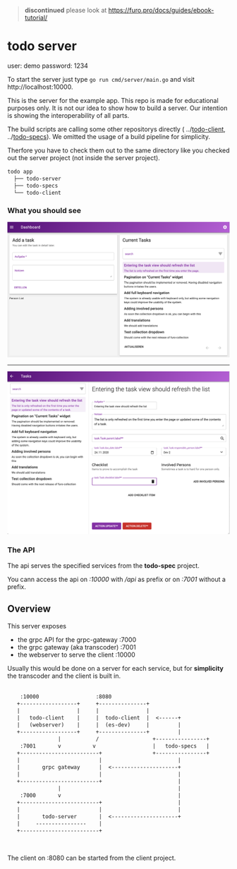 > **discontinued** please look at https://furo.pro/docs/guides/ebook-tutorial/

# todo server

user: demo password: 1234

To start the server just type `go run cmd/server/main.go` and visit http://localhost:10000.

This is the server for the example app. This repo is made for educational purposes only. It is not our idea to show how
to build a server. Our intention is showing the interoperability of all parts.

The build scripts are calling some other repositorys directly (
../[todo-client](https://github.com/theNorstroem/todo-client),
../[todo-specs](https://github.com/theNorstroem/todo-specs)). We omitted the usage of a build pipeline for simplicity.

Therfore you have to check them out to the same directory like you checked out the server project (not inside the server
project).

``` 
todo app
  ├── todo-server
  ├── todo-specs
  └── todo-client  
```

### What you should see

![](screen0.png)

---

![](screen1.png)

### The API

The api serves the specified services from the **todo-spec** project.

You cann access the api on *:10000* with */api* as prefix or on *:7001* without a prefix.

## Overview

This server exposes

- the grpc API for the grpc-gateway :7000
- the grpc gateway (aka transcoder) :7001
- the webserver to serve the client :10000

Usually this would be done on a server for each service, but for **simplicity** the transcoder and the client is built
in.

```

    :10000                  :8080
   +------------------+     +---------------+
   |                  |     |               |
   |   todo-client    |     |  todo-client  |  <------+  
   |   (webserver)    |     |  (es-dev)     |         |
   +------------------+     +---------------+         |
                |           /                 +----------------+
    :7001       v          v                  |   todo-specs   |
   +-------------------------+                +----------------+
   |                         |                        |
   |       grpc gateway      |  <---------------------+
   |                         |                        |
   +-------------------------+                        |
                |                                     |
    :7000       v                                     |
   +-------------------------+                        |
   |                         |                        |
   |       todo-server       |  <---------------------+
   |     ----------------    |
   +-------------------------+



```

The client on :8080 can be started from the client project.
